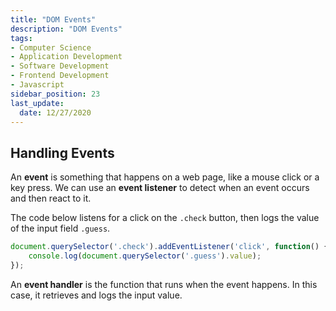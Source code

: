 ```yaml
---
title: "DOM Events"
description: "DOM Events"
tags: 
- Computer Science
- Application Development
- Software Development
- Frontend Development
- Javascript
sidebar_position: 23
last_update:
  date: 12/27/2020
---
```



## Handling Events 

An **event** is something that happens on a web page, like a mouse click or a key press. We can use an **event listener** to detect when an event occurs and then react to it.  

The code below listens for a click on the `.check` button, then logs the value of the input field `.guess`.  

```js
document.querySelector('.check').addEventListener('click', function() {
    console.log(document.querySelector('.guess').value);
});
```  

An **event handler** is the function that runs when the event happens. In this case, it retrieves and logs the input value.  

